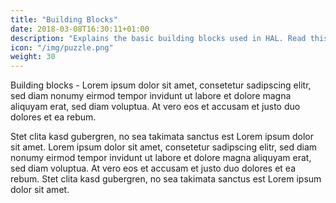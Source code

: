 ```yaml
---
title: "Building Blocks"
date: 2018-03-08T16:30:11+01:00
description: "Explains the basic building blocks used in HAL. Read this page if you want to know more about the concepts and layers in HAL or if you plan to contribute to the codebase."
icon: "/img/puzzle.png"
weight: 30
---
```

Building blocks - Lorem ipsum dolor sit amet, consetetur sadipscing elitr, sed diam nonumy eirmod tempor invidunt ut labore et dolore magna aliquyam erat, sed diam voluptua. At vero eos et accusam et justo duo dolores et ea rebum.
 
Stet clita kasd gubergren, no sea takimata sanctus est Lorem ipsum dolor sit amet. Lorem ipsum dolor sit amet, consetetur sadipscing elitr, sed diam nonumy eirmod tempor invidunt ut labore et dolore magna aliquyam erat, sed diam voluptua. At vero eos et accusam et justo duo dolores et ea rebum. Stet clita kasd gubergren, no sea takimata sanctus est Lorem ipsum dolor sit amet.
